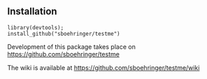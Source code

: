 ## Installation
```{r}
library(devtools);
install_github("sboehringer/testme")
```

Development of this package takes place on https://github.com/sboehringer/testme

The wiki is available at https://github.com/sboehringer/testme/wiki